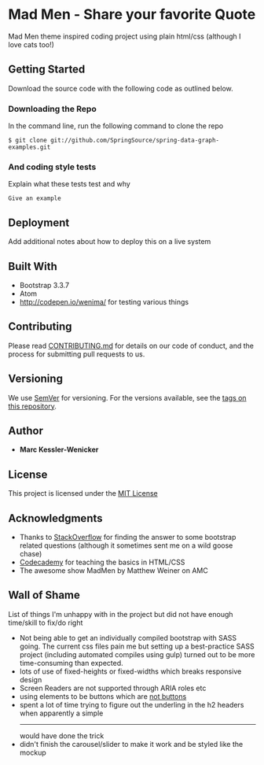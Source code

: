 # Mad Men - Share your favorite Quote

Mad Men theme inspired coding project using plain html/css (although I love cats too!)

## Getting Started

Download the source code with the following code as outlined below.

### Downloading the Repo

In the command line, run the following command to clone the repo

```
$ git clone git://github.com/SpringSource/spring-data-graph-examples.git
```

### And coding style tests

Explain what these tests test and why

```
Give an example
```

## Deployment

Add additional notes about how to deploy this on a live system

## Built With

* Bootstrap 3.3.7
* Atom
* http://codepen.io/wenima/ for testing various things

## Contributing

Please read [CONTRIBUTING.md](https://gist.github.com/PurpleBooth/b24679402957c63ec426) for details on our code of conduct, and the process for submitting pull requests to us.

## Versioning

We use [SemVer](http://semver.org/) for versioning. For the versions available, see the [tags on this repository](https://github.com/your/project/tags).

## Author

* **Marc Kessler-Wenicker**

## License

This project is licensed under the [MIT License](https://opensource.org/licenses/MIT)

## Acknowledgments

* Thanks to [StackOverflow](www.stackoverflow.com) for finding the answer to some bootstrap related questions (although it sometimes sent me on a wild goose chase)
* [Codecademy](www.codecademy.com) for teaching the basics in HTML/CSS
* The awesome show MadMen by Matthew Weiner on AMC

## Wall of Shame

List of things I'm unhappy with in the project but did not have enough time/skill to fix/do right

* Not being able to get an individually compiled bootstrap with SASS going. The current css files pain me but setting up a best-practice SASS project (including automated compiles using gulp) turned out to be more time-consuming than expected.
* lots of use of fixed-heights or fixed-widths which breaks responsive design
* Screen Readers are not supported through ARIA roles etc
* using elements to be buttons which are [not buttons](http://www.karlgroves.com/2013/05/14/links-are-not-buttons-neither-are-divs-and-spans/)
* spent a lot of time trying to figure out the underling in the h2 headers when apparently a simple <hr> would have done the trick
* didn't finish the carousel/slider to make it work and be styled like the mockup
